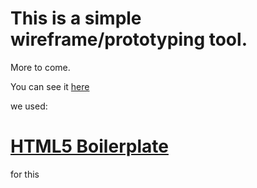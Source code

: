 # This is a simple wireframe/prototyping tool.

More to come.

You can see it [here](http://dev.mostlyserious.io/reglogin/)


we used: 
# [HTML5 Boilerplate](http://html5boilerplate.com)
for this
